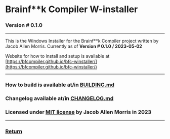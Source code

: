 # Brainf\*\*k Compiler W-installer
### Version # 0.1.0

---

This is the Windows Installer for the Brainf\*\*k Compiler project written by Jacob Allen Morris.
Currently as of **Version # 0.1.0 / 2023-05-02**

Website for how to install and setup is available at [https://bfcompiler.github.io/bfc-winstaller/](https://bfcompiler.github.io/bfc-winstaller/)

---

### How to build is available at/in [BUILDING.md](/bfc-winstaller/internals/BUILDING)

### Changelog available at/in [CHANGELOG.md](/bfc-winstaller/internals/CHANGELOG)
### Licensed under [MIT license](/bfc-winstaller/internals/LICENSE) by Jacob Allen Morris in 2023

---
### [Return](/bfc-winstaller/)